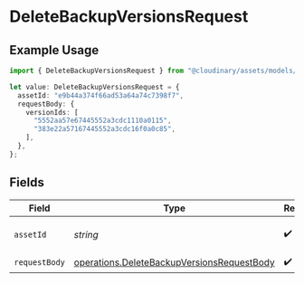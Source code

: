# DeleteBackupVersionsRequest

## Example Usage

```typescript
import { DeleteBackupVersionsRequest } from "@cloudinary/assets/models/operations";

let value: DeleteBackupVersionsRequest = {
  assetId: "e9b44a374f66ad53a64a74c7398f7",
  requestBody: {
    versionIds: [
      "5552aa57e67445552a3cdc1110a0115",
      "383e22a57167445552a3cdc16f0a0c85",
    ],
  },
};
```

## Fields

| Field                                                                                                    | Type                                                                                                     | Required                                                                                                 | Description                                                                                              | Example                                                                                                  |
| -------------------------------------------------------------------------------------------------------- | -------------------------------------------------------------------------------------------------------- | -------------------------------------------------------------------------------------------------------- | -------------------------------------------------------------------------------------------------------- | -------------------------------------------------------------------------------------------------------- |
| `assetId`                                                                                                | *string*                                                                                                 | :heavy_check_mark:                                                                                       | The asset ID of the resource.                                                                            | e9b44a374f66ad53a64a74c7398f7                                                                            |
| `requestBody`                                                                                            | [operations.DeleteBackupVersionsRequestBody](../../models/operations/deletebackupversionsrequestbody.md) | :heavy_check_mark:                                                                                       | N/A                                                                                                      |                                                                                                          |